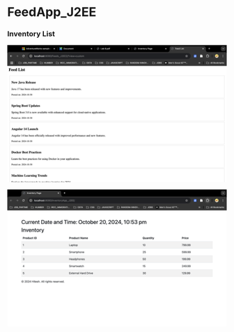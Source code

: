 # FeedApp_J2EE
### Inventory List


![Inventory List](https://github.com/HJHitesh/FeedJSTLJ2EEAPP/blob/master/src/main/webapp/WEB-INF/images/CustomTagJSTL.png)

![Inventory List](https://github.com/HJHitesh/FeedJSTLJ2EEAPP/blob/master/src/main/webapp/WEB-INF/images/Inventory_j2eee.png)





